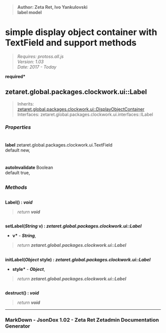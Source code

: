 > __Author: Zeta Ret, Ivo Yankulovski__  
> __label model__  
# simple display object container with TextField and support methods  
> *Requires: protoss.all.js*  
> *Version: 1.03*  
> *Date: 2017 - Today*  

__required*__

## zetaret.global.packages.clockwork.ui::Label  
> Inherits: [zetaret.global.packages.clockwork.ui::DisplayObjectContainer](DisplayObjectContainer.md)  
> Interfaces: zetaret.global.packages.clockwork.ui.interfaces::ILabel  

### *Properties*  

#
__label__ zetaret.global.packages.clockwork.ui.TextField  
default new,   

#
__autoInvalidate__ Boolean  
default true,   


##
### *Methods*  

##
__Label() : *void*__  
  
> *return __void__*  

##
__setLabel(*String* v) : *zetaret.global.packages.clockwork.ui::Label*__  
  
- __v*__ - __*String*__,   
> *return __zetaret.global.packages.clockwork.ui::Label__*  

##
__initLabel(*Object* style) : *zetaret.global.packages.clockwork.ui::Label*__  
  
- __style*__ - __*Object*__,   
> *return __zetaret.global.packages.clockwork.ui::Label__*  

##
__destruct() : *void*__  
  
> *return __void__*  

---
### MarkDown - JsonDox 1.02 - Zeta Ret Zetadmin Documentation Generator
